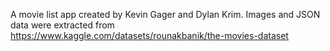 A movie list app created by Kevin Gager and Dylan Krim. Images and JSON data were extracted from https://www.kaggle.com/datasets/rounakbanik/the-movies-dataset
